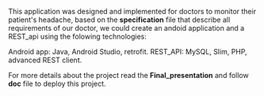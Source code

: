 
This application was designed and implemented for doctors to monitor their patient's headache, based on the **specification** file that describe
all requirements of our doctor, we could create an andoid application and a REST_api using the folowing technologies:

 Android app: Java, Android Studio, retrofit.
 REST_API: MySQL, Slim, PHP, advanced REST client.
 
 For more details about the project read the **Final_presentation** and follow **doc** file to deploy this project.
